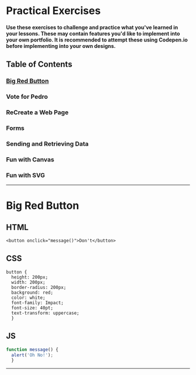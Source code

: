 # Practical Exercises

#### Use these exercises to challenge and practice what you've learned in your lessons.  These may contain features you'd like to implement into your own portfolio.  It is recommended to attempt these using Codepen.io before implementing into your own designs.



## Table of Contents
### [Big Red Button](#RedButton)
### Vote for Pedro
### ReCreate a Web Page
### Forms
### Sending and Retrieving Data
### Fun with Canvas
### Fun with SVG

***

# Big Red Button <a name="RedButton"></a>

## HTML
```HTML5
<button onclick="message()">Don't</button>
```

## CSS
```HTML5
button {
  height: 200px;
  width: 200px;
  border-radius: 200px;
  background: red;
  color: white;
  font-family: Impact;
  font-size: 40pt;
  text-transform: uppercase;
  }

```

## JS
```JavaScript
function message() {
  alert('Oh No!');
  }
```
***
